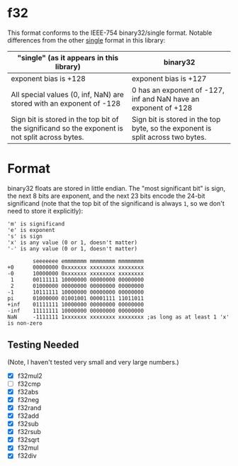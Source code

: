 # f32
This format conforms to the IEEE-754 binary32/single format. Notable differences
from the other [single](../single) format in this library:

| "single" (as it appears in this library)| binary32                           |
|-----------------------------------------|------------------------------------|
| exponent bias is +128                   | exponent bias is +127 |
| All special values (0, inf, NaN) are stored with an exponent of -128 | 0 has an exponent of -127, inf and NaN have an exponent of +128 |
| Sign bit is stored in the top bit of the significand so the exponent is not split across bytes. | Sign bit is stored in the top byte, so the exponent is split across two bytes. |


# Format
binary32 floats are stored in little endian. The "most significant bit" is sign,
the next 8 bits are exponent, and the next 23 bits encode the 24-bit significand
(note that the top bit of the significand is always `1`, so we don't need to
store it explicitly):
```
'm' is significand
'e' is exponent
's' is sign
'x' is any value (0 or 1, doesn't matter)
'-' is any value (0 or 1, doesn't matter)

        seeeeeee emmmmmmm mmmmmmmm mmmmmmmm
+0      00000000 0xxxxxxx xxxxxxxx xxxxxxxx
-0      10000000 0xxxxxxx xxxxxxxx xxxxxxxx
 1      00111111 10000000 00000000 00000000
 2      01000000 00000000 00000000 00000000
-1      10111111 10000000 00000000 00000000
pi      01000000 01001001 00001111 11011011
+inf    01111111 10000000 00000000 00000000
-inf    11111111 10000000 00000000 00000000
NaN     -1111111 1xxxxxxx xxxxxxxx xxxxxxxx ;as long as at least 1 'x' is non-zero

```

## Testing Needed
(Note, I haven't tested very small and very large numbers.)
* [x] f32mul2
* [ ] f32cmp
* [x] f32abs
* [x] f32neg
* [x] f32rand
* [x] f32add
* [x] f32sub
* [x] f32rsub
* [x] f32sqrt
* [x] f32mul
* [x] f32div
